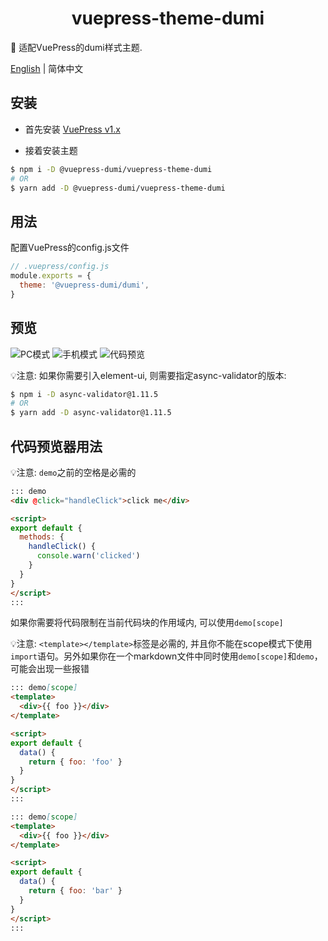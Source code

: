 <h1 align="center">vuepress-theme-dumi</h1>

📖 适配VuePress的dumi样式主题.

<a href="https://github.com/OrekiSH/vuepress-dumi/blob/main/README.md">English</a> | 简体中文

## 安装

* 首先安装 [VuePress v1.x](https://github.com/vuejs/vuepress)

* 接着安装主题

```bash
$ npm i -D @vuepress-dumi/vuepress-theme-dumi
# OR
$ yarn add -D @vuepress-dumi/vuepress-theme-dumi
```

## 用法

配置VuePress的config.js文件

```js
// .vuepress/config.js
module.exports = {
  theme: '@vuepress-dumi/dumi',
}
```

## 预览

![PC模式](https://s3.ax1x.com/2021/02/12/yDNldg.png)
![手机模式](https://s3.ax1x.com/2021/02/12/yDUi60.png)
![代码预览](https://s3.ax1x.com/2021/02/12/yDNgQx.png)

💡注意: 如果你需要引入element-ui, 则需要指定async-validator的版本:

``` bash
$ npm i -D async-validator@1.11.5
# OR
$ yarn add -D async-validator@1.11.5
```

## 代码预览器用法

💡注意: `demo`之前的空格是必需的

```md
::: demo
<div @click="handleClick">click me</div>

<script>
export default {
  methods: {
    handleClick() {
      console.warn('clicked')
    }
  }
}
</script>
:::
```

如果你需要将代码限制在当前代码块的作用域内, 可以使用`demo[scope]`

💡注意: `<template></template>`标签是必需的, 并且你不能在scope模式下使用`import`语句。另外如果你在一个markdown文件中同时使用`demo[scope]`和`demo`，可能会出现一些报错

```md
::: demo[scope]
<template>
  <div>{{ foo }}</div>
</template>

<script>
export default {
  data() {
    return { foo: 'foo' }
  }
}
</script>
:::
```

```md
::: demo[scope]
<template>
  <div>{{ foo }}</div>
</template>

<script>
export default {
  data() {
    return { foo: 'bar' }
  }
}
</script>
:::
```